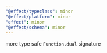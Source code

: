 ```yaml
---
"@effect/typeclass": minor
"@effect/platform": minor
"effect": minor
"@effect/schema": minor
---
```


more type safe `Function.dual` signature
